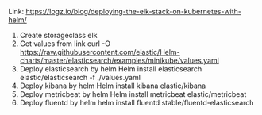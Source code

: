 Link: https://logz.io/blog/deploying-the-elk-stack-on-kubernetes-with-helm/

1. Create storageclass elk
2. Get values from link
curl -O https://raw.githubusercontent.com/elastic/Helm-charts/master/elasticsearch/examples/minikube/values.yaml
3. Deploy elasticsearch by helm
Helm install elasticsearch elastic/elasticsearch -f ./values.yaml
4. Deploy kibana by helm
Helm install kibana elastic/kibana 
5. Deploy metricbeat by helm
Helm install metricbeat elastic/metricbeat 
6. Deploy fluentd by helm
helm install fluentd stable/fluentd-elasticsearch